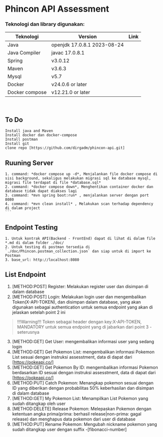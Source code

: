 # Phincon API Assessment

### Teknologi dan library digunakan:
| Teknologi   | Version | Link |
| ----------- | ---------------- | ------------------- |
| Java      | openjdk 17.0.8.1 2023-08-24   |  |
| Java Compiler     | javac 17.0.8.1     |  | 
| Spring | v3.0.12 |  |
| Maven | v3.6.3 | |
| Mysql | v5.7 | |
| Docker | v24.0.6 or later |  |
| Docker compose| v12.21.0 or later |  |
<br>

## To Do
    Install java and Maven
    Install docker dan docker-compose
    Install postman
    Install git
    clone repo [https://github.com/dirgadm/phincon-api.git]

## Ruuning Server
    1. command: *docker compose up -d*, Menjalankan file docker compose di sisi background, sekaligus melakukan migrasi sql ke database mysql, migrasi file terdapat di file *database.sql*
    2. command: *docker compose down*, Menghentikan container docker dan database tidak dapat diakses lagi
    3. command: *mvn spring boot:run* , menjalankan server dengan port 8080
    4. command: *mvn clean install* , Melakukan scan terhadap dependency di dalam project
    ```

## Endpoint Testing 
    1. Untuk kontrak API(Backend - FrontEnd) dapat di lihat di dalam file *.md di dalam folder ./doc/
    2. Untuk testing di postman tersedia di `./doc/Phincon.postman_collection.json` dan siap untuk di import ke Postman
    3. base_url: http://localhost:8080
    

## List Endpoint
1. [METHOD:POST] Register: Melakukan register user dan disimpan di dalam database
2. [METHOD:POST] Login: Melakukan login user dan mengembalikan Token(X-API-TOKEN), dan disimpan dalam database, yang akan digunakan sebagai authentication untuk semua endpoint yang akan di jelaskan setelah point 2 ini

> !!!Warning!!! Token sebagai header dengan key:X-API-TOKEN, MANDATORY untuk semua endpoint yang di jabarkan dari point 3 - seterusnya
3. [METHOD:GET] Get User: mengembalikan informasi user yang sedang login 
4. [METHOD:GET] Get Pokemon List: mengembalikan informasi Pokemon List sesuai dengan instruksi assesstment, data di dapat dari [https://pokeapi.co/]
5. [METHOD:GET] Get Pokemon By ID: mengembalikan informasi Pokemon berdasarkan ID sesuai dengan instruksi assesstment, data di dapat dari [https://pokeapi.co/]
6. [METHOD:PUT] Catch Pokemon: Menangkap pokemon sesuai dengan ID yang diberikan dengan probabilitas 50% keberhasilan dan disimpan di dalam database
7. [METHOD:GET] My Pokemon List: Menampilkan List Pokemon yang sudah ditangkap oleh user
8. [METHOD:DELETE] Release Pokemon: Melepaskan Pokemon dengan ketentuan angka prima(prima: berhasil release|non-prima: gagal release) dan menghapus data pokemon dari user di database
8. [METHOD:PUT] Rename Pokemon: Mengubah nickname pokemon yang sudah ditangkap user dengan suffix -[fibonacci-number]
